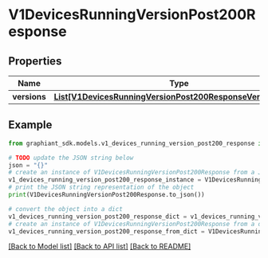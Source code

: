 # V1DevicesRunningVersionPost200Response


## Properties

Name | Type | Description | Notes
------------ | ------------- | ------------- | -------------
**versions** | [**List[V1DevicesRunningVersionPost200ResponseVersionsInner]**](V1DevicesRunningVersionPost200ResponseVersionsInner.md) |  | [optional] 

## Example

```python
from graphiant_sdk.models.v1_devices_running_version_post200_response import V1DevicesRunningVersionPost200Response

# TODO update the JSON string below
json = "{}"
# create an instance of V1DevicesRunningVersionPost200Response from a JSON string
v1_devices_running_version_post200_response_instance = V1DevicesRunningVersionPost200Response.from_json(json)
# print the JSON string representation of the object
print(V1DevicesRunningVersionPost200Response.to_json())

# convert the object into a dict
v1_devices_running_version_post200_response_dict = v1_devices_running_version_post200_response_instance.to_dict()
# create an instance of V1DevicesRunningVersionPost200Response from a dict
v1_devices_running_version_post200_response_from_dict = V1DevicesRunningVersionPost200Response.from_dict(v1_devices_running_version_post200_response_dict)
```
[[Back to Model list]](../README.md#documentation-for-models) [[Back to API list]](../README.md#documentation-for-api-endpoints) [[Back to README]](../README.md)


